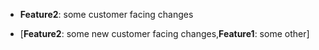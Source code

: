 - **Feature2**: some customer facing changes



- [**Feature2**: some new customer facing changes,**Feature1**: some other]




